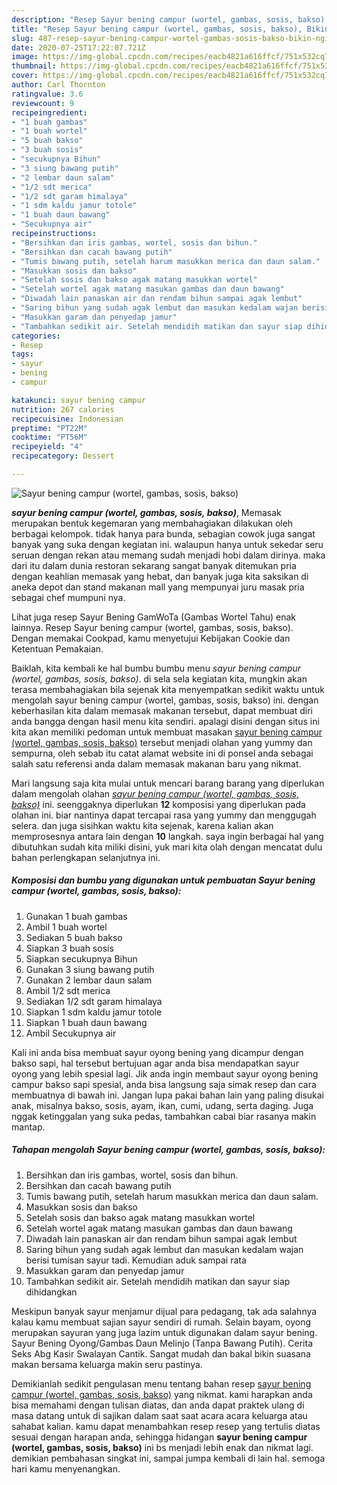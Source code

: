 ```yaml
---
description: "Resep Sayur bening campur (wortel, gambas, sosis, bakso), Bikin Ngiler"
title: "Resep Sayur bening campur (wortel, gambas, sosis, bakso), Bikin Ngiler"
slug: 487-resep-sayur-bening-campur-wortel-gambas-sosis-bakso-bikin-ngiler
date: 2020-07-25T17:22:07.721Z
image: https://img-global.cpcdn.com/recipes/eacb4821a616ffcf/751x532cq70/sayur-bening-campur-wortel-gambas-sosis-bakso-foto-resep-utama.jpg
thumbnail: https://img-global.cpcdn.com/recipes/eacb4821a616ffcf/751x532cq70/sayur-bening-campur-wortel-gambas-sosis-bakso-foto-resep-utama.jpg
cover: https://img-global.cpcdn.com/recipes/eacb4821a616ffcf/751x532cq70/sayur-bening-campur-wortel-gambas-sosis-bakso-foto-resep-utama.jpg
author: Carl Thornton
ratingvalue: 3.6
reviewcount: 9
recipeingredient:
- "1 buah gambas"
- "1 buah wortel"
- "5 buah bakso"
- "3 buah sosis"
- "secukupnya Bihun"
- "3 siung bawang putih"
- "2 lembar daun salam"
- "1/2 sdt merica"
- "1/2 sdt garam himalaya"
- "1 sdm kaldu jamur totole"
- "1 buah daun bawang"
- "Secukupnya air"
recipeinstructions:
- "Bersihkan dan iris gambas, wortel, sosis dan bihun."
- "Bersihkan dan cacah bawang putih"
- "Tumis bawang putih, setelah harum masukkan merica dan daun salam."
- "Masukkan sosis dan bakso"
- "Setelah sosis dan bakso agak matang masukkan wortel"
- "Setelah wortel agak matang masukan gambas dan daun bawang"
- "Diwadah lain panaskan air dan rendam bihun sampai agak lembut"
- "Saring bihun yang sudah agak lembut dan masukan kedalam wajan berisi tumisan sayur tadi. Kemudian aduk sampai rata"
- "Masukkan garam dan penyedap jamur"
- "Tambahkan sedikit air. Setelah mendidih matikan dan sayur siap dihidangkan"
categories:
- Resep
tags:
- sayur
- bening
- campur

katakunci: sayur bening campur 
nutrition: 267 calories
recipecuisine: Indonesian
preptime: "PT22M"
cooktime: "PT56M"
recipeyield: "4"
recipecategory: Dessert

---
```



![Sayur bening campur (wortel, gambas, sosis, bakso)](https://img-global.cpcdn.com/recipes/eacb4821a616ffcf/751x532cq70/sayur-bening-campur-wortel-gambas-sosis-bakso-foto-resep-utama.jpg)

<b><i>sayur bening campur (wortel, gambas, sosis, bakso)</i></b>, Memasak merupakan bentuk kegemaran yang membahagiakan dilakukan oleh berbagai kelompok. tidak hanya para bunda, sebagian cowok juga sangat banyak yang suka dengan kegiatan ini. walaupun hanya untuk sekedar seru seruan dengan rekan atau memang sudah menjadi hobi dalam dirinya. maka dari itu dalam dunia restoran sekarang sangat banyak ditemukan pria dengan keahlian memasak yang hebat, dan banyak juga kita saksikan di aneka depot dan stand makanan mall yang mempunyai juru masak pria sebagai chef mumpuni nya.

Lihat juga resep Sayur Bening GamWoTa (Gambas Wortel Tahu) enak lainnya. Resep Sayur bening campur (wortel, gambas, sosis, bakso). Dengan memakai Cookpad, kamu menyetujui Kebijakan Cookie dan Ketentuan Pemakaian.

Baiklah, kita kembali ke hal bumbu bumbu menu <i>sayur bening campur (wortel, gambas, sosis, bakso)</i>. di sela sela kegiatan kita, mungkin akan terasa membahagiakan bila sejenak kita menyempatkan sedikit waktu untuk mengolah sayur bening campur (wortel, gambas, sosis, bakso) ini. dengan keberhasilan kita dalam memasak makanan tersebut, dapat membuat diri anda bangga dengan hasil menu kita sendiri. apalagi disini dengan situs ini kita akan memiliki pedoman untuk membuat masakan <u>sayur bening campur (wortel, gambas, sosis, bakso)</u> tersebut menjadi olahan yang yummy dan sempurna, oleh sebab itu catat alamat website ini di ponsel anda sebagai salah satu referensi anda dalam memasak makanan baru yang nikmat.


Mari langsung saja kita mulai untuk mencari barang barang yang diperlukan dalam mengolah olahan <u><i>sayur bening campur (wortel, gambas, sosis, bakso)</i></u> ini. seenggaknya diperlukan <b>12</b> komposisi yang diperlukan pada olahan ini. biar nantinya dapat tercapai rasa yang yummy dan menggugah selera. dan juga sisihkan waktu kita sejenak, karena kalian akan memprosesnya antara lain dengan <b>10</b> langkah. saya ingin berbagai hal yang dibutuhkan sudah kita miliki disini, yuk mari kita olah dengan mencatat dulu bahan perlengkapan selanjutnya ini.

<!--inarticleads1-->

##### Komposisi dan bumbu yang digunakan untuk pembuatan Sayur bening campur (wortel, gambas, sosis, bakso):

1. Gunakan 1 buah gambas
1. Ambil 1 buah wortel
1. Sediakan 5 buah bakso
1. Siapkan 3 buah sosis
1. Siapkan secukupnya Bihun
1. Gunakan 3 siung bawang putih
1. Gunakan 2 lembar daun salam
1. Ambil 1/2 sdt merica
1. Sediakan 1/2 sdt garam himalaya
1. Siapkan 1 sdm kaldu jamur totole
1. Siapkan 1 buah daun bawang
1. Ambil Secukupnya air


Kali ini anda bisa membuat sayur oyong bening yang dicampur dengan bakso sapi, hal tersebut bertujuan agar anda bisa mendapatkan sayur oyong yang lebih spesial lagi. Jik anda ingin membaut sayur oyong bening campur bakso sapi spesial, anda bisa langsung saja simak resep dan cara membuatnya di bawah ini. Jangan lupa pakai bahan lain yang paling disukai anak, misalnya bakso, sosis, ayam, ikan, cumi, udang, serta daging. Juga nggak ketinggalan yang suka pedas, tambahkan cabai biar rasanya makin mantap. 

<!--inarticleads2-->

##### Tahapan mengolah Sayur bening campur (wortel, gambas, sosis, bakso):

1. Bersihkan dan iris gambas, wortel, sosis dan bihun.
1. Bersihkan dan cacah bawang putih
1. Tumis bawang putih, setelah harum masukkan merica dan daun salam.
1. Masukkan sosis dan bakso
1. Setelah sosis dan bakso agak matang masukkan wortel
1. Setelah wortel agak matang masukan gambas dan daun bawang
1. Diwadah lain panaskan air dan rendam bihun sampai agak lembut
1. Saring bihun yang sudah agak lembut dan masukan kedalam wajan berisi tumisan sayur tadi. Kemudian aduk sampai rata
1. Masukkan garam dan penyedap jamur
1. Tambahkan sedikit air. Setelah mendidih matikan dan sayur siap dihidangkan


Meskipun banyak sayur menjamur dijual para pedagang, tak ada salahnya kalau kamu membuat sajian sayur sendiri di rumah. Selain bayam, oyong merupakan sayuran yang juga lazim untuk digunakan dalam sayur bening. Sayur Bening Oyong/Gambas Daun Melinjo (Tanpa Bawang Putih). Cerita Seks Abg Kasir Swalayan Cantik. Sangat mudah dan bakal bikin suasana makan bersama keluarga makin seru pastinya. 

Demikianlah sedikit pengulasan menu tentang bahan resep <u>sayur bening campur (wortel, gambas, sosis, bakso)</u> yang nikmat. kami harapkan anda bisa memahami dengan tulisan diatas, dan anda dapat praktek ulang di masa datang untuk di sajikan dalam saat saat acara acara keluarga atau sahabat kalian. kamu dapat menambahkan resep resep yang tertulis diatas sesuai dengan harapan anda, sehingga hidangan <b>sayur bening campur (wortel, gambas, sosis, bakso)</b> ini bs menjadi lebih enak dan nikmat lagi. demikian pembahasan singkat ini, sampai jumpa kembali di lain hal. semoga hari kamu menyenangkan.

